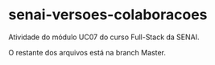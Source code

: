 # senai-versoes-colaboracoes
Atividade do módulo UC07 do curso Full-Stack da SENAI.

O restante dos arquivos está na branch Master.

